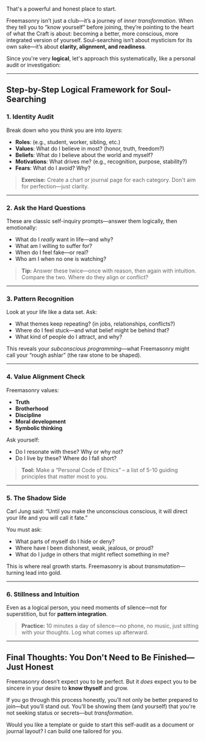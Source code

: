 That's a powerful and honest place to start.

Freemasonry isn’t just a club—it’s a journey of _inner transformation_. When they tell you to “know yourself” before joining, they’re pointing to the heart of what the Craft is about: becoming a better, more conscious, more integrated version of yourself. Soul-searching isn’t about mysticism for its own sake—it’s about **clarity, alignment, and readiness**.

Since you're very **logical**, let's approach this systematically, like a personal audit or investigation:

---

## **Step-by-Step Logical Framework for Soul-Searching**

### **1. Identity Audit**

Break down who you think you are into _layers_:

- **Roles**: (e.g., student, worker, sibling, etc.)
- **Values**: What do I believe in most? (honor, truth, freedom?)
- **Beliefs**: What do I believe about the world and myself?
- **Motivations**: What drives me? (e.g., recognition, purpose, stability?)
- **Fears**: What do I avoid? Why?

> **Exercise:** Create a chart or journal page for each category. Don't aim for perfection—just clarity.

---

### **2. Ask the Hard Questions**

These are classic self-inquiry prompts—answer them logically, then emotionally:

- What do I _really_ want in life—and why?
- What am I willing to suffer for?
- When do I feel fake—or real?
- Who am I when no one is watching?

> **Tip:** Answer these twice—once with reason, then again with intuition. Compare the two. Where do they align or conflict?

---

### **3. Pattern Recognition**

Look at your life like a data set. Ask:

- What themes keep repeating? (in jobs, relationships, conflicts?)
- Where do I feel stuck—and what belief might be behind that?
- What kind of people do I attract, and why?

This reveals your _subconscious programming_—what Freemasonry might call your “rough ashlar” (the raw stone to be shaped).

---

### **4. Value Alignment Check**

Freemasonry values:

- **Truth**
- **Brotherhood**
- **Discipline**
- **Moral development**
- **Symbolic thinking**

Ask yourself:

- Do I resonate with these? Why or why not?
- Do I live by these? Where do I fall short?

> **Tool:** Make a “Personal Code of Ethics” – a list of 5-10 guiding principles that matter most to you.

---

### **5. The Shadow Side**

Carl Jung said: “Until you make the unconscious conscious, it will direct your life and you will call it fate.”

You must ask:

- What parts of myself do I hide or deny?
- Where have I been dishonest, weak, jealous, or proud?
- What do I judge in others that might reflect something in me?

This is where real growth starts. Freemasonry is about _transmutation_—turning lead into gold.

---

### **6. Stillness and Intuition**

Even as a logical person, you need moments of silence—not for superstition, but for **pattern integration**.

> **Practice:** 10 minutes a day of silence—no phone, no music, just sitting with your thoughts. Log what comes up afterward.

---

## **Final Thoughts: You Don't Need to Be Finished—Just Honest**

Freemasonry doesn’t expect you to be perfect. But it _does_ expect you to be sincere in your desire to **know thyself** and grow.

If you go through this process honestly, you’ll not only be better prepared to join—but you’ll stand out. You'll be showing them (and yourself) that you're not seeking status or secrets—but _transformation_.

Would you like a template or guide to start this self-audit as a document or journal layout? I can build one tailored for you.